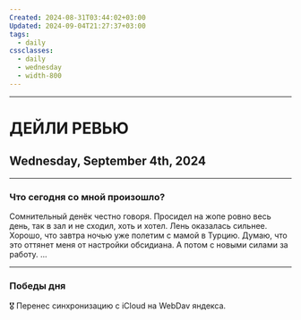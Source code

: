 ```yaml
---
Created: 2024-08-31T03:44:02+03:00
Updated: 2024-09-04T21:27:37+03:00
tags:
  - daily
cssclasses:
  - daily
  - wednesday
  - width-800
---
```

***
# ДЕЙЛИ РЕВЬЮ
## Wednesday, September 4th, 2024
***
### Что сегодня со мной произошло?

Сомнительный денёк честно говоря. Просидел на жопе ровно весь день, так в зал и не сходил, хоть и хотел. Лень оказалась сильнее.
Хорошо, что завтра ночью уже полетим с мамой в Турцию. Думаю, что это оттянет меня от настройки обсидиана. А потом с новыми силами за работу.
...
***
### Победы дня
🎖️ Перенес синхронизацию с iCloud на WebDav яндекса.